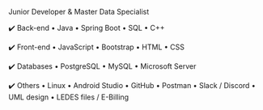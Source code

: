 Junior Developer & Master Data Specialist 

✔️ Back-end
• Java
• Spring Boot
• SQL
• C++

✔️ Front-end
• JavaScript
• Bootstrap 
• HTML
• CSS

✔️ Databases
• PostgreSQL
• MySQL
• Microsoft Server

✔️ Others
• Linux
• Android Studio
• GitHub
• Postman
• Slack / Discord
• UML design
• LEDES files / E-Billing
